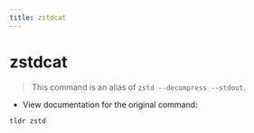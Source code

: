 ```yaml
---
title: zstdcat
---
```

# zstdcat

> This command is an alias of `zstd --decompress --stdout`.

- View documentation for the original command:

`tldr zstd`
